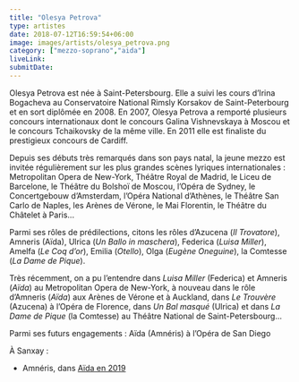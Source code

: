 ```yaml
---
title: "Olesya Petrova"
type: artistes
date: 2018-07-12T16:59:54+06:00
image: images/artists/olesya_petrova.png
category: ["mezzo-soprano","aida"]
liveLink: 
submitDate: 
---
```


Olesya Petrova est née à Saint-Petersbourg. Elle a suivi les cours d’Irina Bogacheva au Conservatoire National Rimsly Korsakov de Saint-Peterbourg et en sort diplômée en 2008. En 2007, Olesya Petrova a remporté plusieurs concours internationaux dont le concours Galina Vishnevskaya à Moscou et le concours Tchaikovsky de la même ville. En 2011 elle est finaliste du prestigieux concours de Cardiff.

Depuis ses débuts très remarqués dans son pays natal, la jeune mezzo est invitée régulièrement sur les plus grandes scènes lyriques internationales : Metropolitan Opera de New-York, Théâtre Royal de Madrid, le Liceu de Barcelone, le Théâtre du Bolshoï de Moscou, l’Opéra de Sydney, le Concertgebouw d’Amsterdam, l’Opéra National d’Athènes, le Théâtre San Carlo de Naples, les Arènes de Vérone, le Mai Florentin, le Théâtre du Châtelet à Paris...

Parmi ses rôles de prédilections, citons les rôles d’Azucena (*Il Trovatore*), Amneris (Aïda), Ulrica (*Un Ballo in maschera*), Federica (*Luisa Miller*), Amelfa (*Le Coq d’or*), Emilia (*Otello*), Olga (*Eugène Oneguine*), la Comtesse (*La Dame de Pique*).

Très récemment, on a pu l’entendre dans *Luisa Miller* (Federica) et Amneris (*Aïda*) au Metropolitan Opera de New-York, à nouveau dans le rôle d’Amneris (*Aïda*) aux Arènes de Vérone et à Auckland, dans *Le Trouvère* (Azucena) à l’Opéra de Florence, dans *Un Bal masqué* (Ulrica) et dans *La Dame de Pique* (la Comtesse) au Théâtre National de Saint-Petersbourg...

Parmi ses futurs engagements : Aïda (Amnéris) à l’Opéra de San Diego


À Sanxay :
- Amnéris, dans [Aïda en 2019](/portfolio/2019_aida/)

